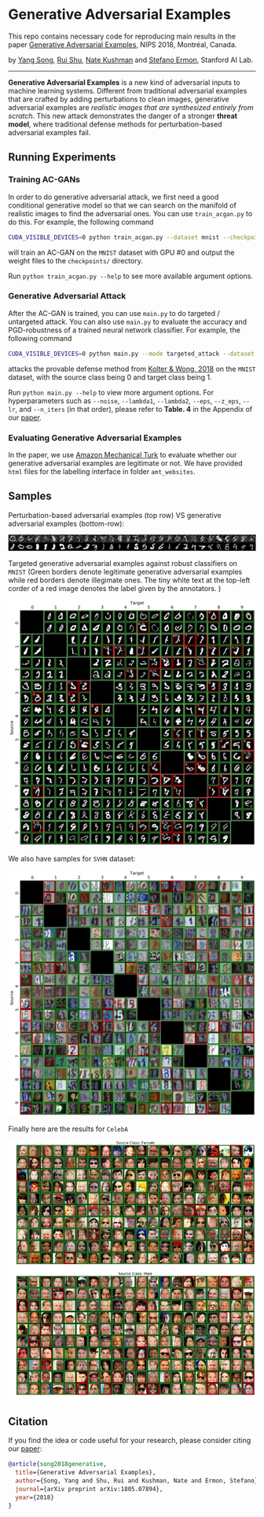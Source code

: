 # Generative Adversarial Examples

This repo contains necessary code for reproducing main results in the paper [Generative Adversarial Examples](https://arxiv.org/abs/1805.07894), NIPS 2018, Montréal, Canada. 

by [Yang Song](https://yang-song.github.io/), [Rui Shu](https://ruishu.io//), [Nate Kushman](http://www.kushman.org/) and [Stefano Ermon](https://cs.stanford.edu/~ermon/), Stanford AI Lab.

---

**Generative Adversarial Examples** is a new kind of adversarial inputs to machine learning systems. Different from traditional adversarial examples that are crafted by adding perturbations to clean images, generative adversarial examples are _realistic images that are synthesized entirely from scratch_. This new attack  demonstrates the danger of a stronger **threat model**, where traditional defense methods for perturbation-based adversarial examples fail.

## Running Experiments

### Training AC-GANs

In order to do generative adversarial attack, we first need a good conditional generative model so that we can search on the manifold of realistic images to find the adversarial ones. You can use `train_acgan.py` to do this. For example, the following command

```bash
CUDA_VISIBLE_DEVICES=0 python train_acgan.py --dataset mnist --checkpoint_dir checkpoints/
```

will train an AC-GAN on the `MNIST` dataset with GPU #0 and output the weight files to the `checkpoints/` directory. 

Run `python train_acgan.py --help` to see more available argument options.

### Generative Adversarial Attack

After the AC-GAN is trained, you can use `main.py` to do targeted / untargeted attack. You can also use `main.py` to evaluate the accuracy and PGD-robustness of a trained neural network classifier. For example, the following command

```bash
CUDA_VISIBLE_DEVICES=0 python main.py --mode targeted_attack --dataset mnist --classifier zico --source 0 --target 1
```

attacks the provable defense method from [Kolter & Wong, 2018](https://arxiv.org/pdf/1711.00851.pdf) on the `MNIST` dataset, with the source class being 0 and target class being 1. 

Run `python main.py --help` to view more argument options. For hyperparameters such as `--noise`, `--lambda1`, `--lambda2`, `--eps`,  `--z_eps`, `--lr`, and `--n_iters` (in that order), please refer to **Table. 4** in the Appendix of our [paper](https://arxiv.org/pdf/1805.07894.pdf). 

### Evaluating Generative Adversarial Examples

In the paper, we use [Amazon Mechanical Turk](https://www.mturk.com/) to evaluate whether our generative adversarial examples are legitimate or not. We have provided `html` files for the labelling interface in folder `amt_websites`.

## Samples

 Perturbation-based adversarial examples (top row) VS generative adversarial examples (bottom-row):

![compare](assets/imgs/compare_adv_imgs.png)

Targeted generative adversarial examples against robust classifiers on `MNIST` (Green borders denote legitimate generative adversarial examples while red borders denote illegimate ones. The tiny white text at the top-left corder of a red image denotes the label given by the annotators. )

![mnist](assets/imgs/mnist_madry_adv_targeted_large_plot.jpg)

We also have samples for `SVHN` dataset:

![svhn](assets/imgs/svhn_resnet_adv_targeted_large_plot.png)

Finally here are the results for `CelebA`

![celeba](assets/imgs/celebA_resnet_adv_targeted_large_plot.jpg)

## Citation

If you find the idea or code useful for your research, please consider citing our [paper](https://arxiv.org/abs/1805.07894):

```bib
@article{song2018generative,
  title={Generative Adversarial Examples},
  author={Song, Yang and Shu, Rui and Kushman, Nate and Ermon, Stefano},
  journal={arXiv preprint arXiv:1805.07894},
  year={2018}
}
```


